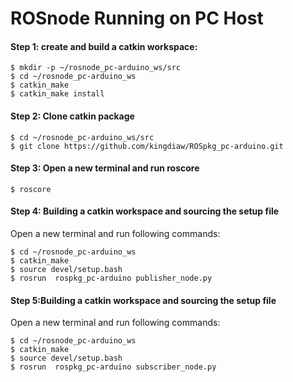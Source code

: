 # ROSnode Running on PC Host
#### Step 1: create and build a catkin workspace:
```
$ mkdir -p ~/rosnode_pc-arduino_ws/src
$ cd ~/rosnode_pc-arduino_ws
$ catkin_make
$ catkin_make install
```
#### Step 2: Clone catkin package
```
$ cd ~/rosnode_pc-arduino_ws/src
$ git clone https://github.com/kingdiaw/ROSpkg_pc-arduino.git
```
#### Step 3: Open a new terminal and run roscore
```$ roscore```

#### Step 4: Building a catkin workspace and sourcing the setup file
Open a new terminal and run following commands:
```
$ cd ~/rosnode_pc-arduino_ws
$ catkin_make
$ source devel/setup.bash
$ rosrun  rospkg_pc-arduino publisher_node.py
```
#### Step 5:Building a catkin workspace and sourcing the setup file
Open a new terminal and run following commands:
```
$ cd ~/rosnode_pc-arduino_ws
$ catkin_make
$ source devel/setup.bash
$ rosrun  rospkg_pc-arduino subscriber_node.py
```


